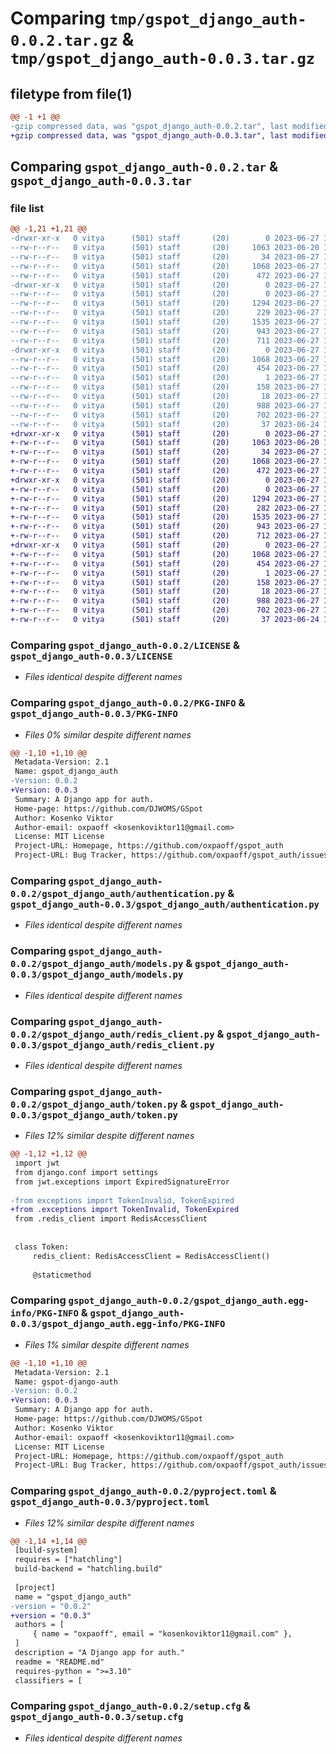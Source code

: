 # Comparing `tmp/gspot_django_auth-0.0.2.tar.gz` & `tmp/gspot_django_auth-0.0.3.tar.gz`

## filetype from file(1)

```diff
@@ -1 +1 @@
-gzip compressed data, was "gspot_django_auth-0.0.2.tar", last modified: Tue Jun 27 14:00:24 2023, max compression
+gzip compressed data, was "gspot_django_auth-0.0.3.tar", last modified: Tue Jun 27 14:04:31 2023, max compression
```

## Comparing `gspot_django_auth-0.0.2.tar` & `gspot_django_auth-0.0.3.tar`

### file list

```diff
@@ -1,21 +1,21 @@
-drwxr-xr-x   0 vitya      (501) staff       (20)        0 2023-06-27 14:00:24.436073 gspot_django_auth-0.0.2/
--rw-r--r--   0 vitya      (501) staff       (20)     1063 2023-06-20 19:08:32.000000 gspot_django_auth-0.0.2/LICENSE
--rw-r--r--   0 vitya      (501) staff       (20)       34 2023-06-27 13:11:56.000000 gspot_django_auth-0.0.2/MANIFEST.in
--rw-r--r--   0 vitya      (501) staff       (20)     1068 2023-06-27 14:00:24.436170 gspot_django_auth-0.0.2/PKG-INFO
--rw-r--r--   0 vitya      (501) staff       (20)      472 2023-06-27 13:53:48.000000 gspot_django_auth-0.0.2/README.md
-drwxr-xr-x   0 vitya      (501) staff       (20)        0 2023-06-27 14:00:24.435026 gspot_django_auth-0.0.2/gspot_django_auth/
--rw-r--r--   0 vitya      (501) staff       (20)        0 2023-06-27 13:10:00.000000 gspot_django_auth-0.0.2/gspot_django_auth/__init__.py
--rw-r--r--   0 vitya      (501) staff       (20)     1294 2023-06-27 12:37:46.000000 gspot_django_auth-0.0.2/gspot_django_auth/authentication.py
--rw-r--r--   0 vitya      (501) staff       (20)      229 2023-06-27 13:40:12.000000 gspot_django_auth-0.0.2/gspot_django_auth/exceptions.py
--rw-r--r--   0 vitya      (501) staff       (20)     1535 2023-06-27 12:19:26.000000 gspot_django_auth-0.0.2/gspot_django_auth/models.py
--rw-r--r--   0 vitya      (501) staff       (20)      943 2023-06-27 12:40:56.000000 gspot_django_auth-0.0.2/gspot_django_auth/redis_client.py
--rw-r--r--   0 vitya      (501) staff       (20)      711 2023-06-27 12:40:56.000000 gspot_django_auth-0.0.2/gspot_django_auth/token.py
-drwxr-xr-x   0 vitya      (501) staff       (20)        0 2023-06-27 14:00:24.435918 gspot_django_auth-0.0.2/gspot_django_auth.egg-info/
--rw-r--r--   0 vitya      (501) staff       (20)     1068 2023-06-27 14:00:24.000000 gspot_django_auth-0.0.2/gspot_django_auth.egg-info/PKG-INFO
--rw-r--r--   0 vitya      (501) staff       (20)      454 2023-06-27 14:00:24.000000 gspot_django_auth-0.0.2/gspot_django_auth.egg-info/SOURCES.txt
--rw-r--r--   0 vitya      (501) staff       (20)        1 2023-06-27 14:00:24.000000 gspot_django_auth-0.0.2/gspot_django_auth.egg-info/dependency_links.txt
--rw-r--r--   0 vitya      (501) staff       (20)      158 2023-06-27 14:00:24.000000 gspot_django_auth-0.0.2/gspot_django_auth.egg-info/requires.txt
--rw-r--r--   0 vitya      (501) staff       (20)       18 2023-06-27 14:00:24.000000 gspot_django_auth-0.0.2/gspot_django_auth.egg-info/top_level.txt
--rw-r--r--   0 vitya      (501) staff       (20)      988 2023-06-27 14:00:23.000000 gspot_django_auth-0.0.2/pyproject.toml
--rw-r--r--   0 vitya      (501) staff       (20)      702 2023-06-27 14:00:24.436497 gspot_django_auth-0.0.2/setup.cfg
--rw-r--r--   0 vitya      (501) staff       (20)       37 2023-06-24 17:48:18.000000 gspot_django_auth-0.0.2/setup.py
+drwxr-xr-x   0 vitya      (501) staff       (20)        0 2023-06-27 14:04:31.709888 gspot_django_auth-0.0.3/
+-rw-r--r--   0 vitya      (501) staff       (20)     1063 2023-06-20 19:08:32.000000 gspot_django_auth-0.0.3/LICENSE
+-rw-r--r--   0 vitya      (501) staff       (20)       34 2023-06-27 13:11:56.000000 gspot_django_auth-0.0.3/MANIFEST.in
+-rw-r--r--   0 vitya      (501) staff       (20)     1068 2023-06-27 14:04:31.709980 gspot_django_auth-0.0.3/PKG-INFO
+-rw-r--r--   0 vitya      (501) staff       (20)      472 2023-06-27 13:53:48.000000 gspot_django_auth-0.0.3/README.md
+drwxr-xr-x   0 vitya      (501) staff       (20)        0 2023-06-27 14:04:31.708876 gspot_django_auth-0.0.3/gspot_django_auth/
+-rw-r--r--   0 vitya      (501) staff       (20)        0 2023-06-27 13:10:00.000000 gspot_django_auth-0.0.3/gspot_django_auth/__init__.py
+-rw-r--r--   0 vitya      (501) staff       (20)     1294 2023-06-27 12:37:46.000000 gspot_django_auth-0.0.3/gspot_django_auth/authentication.py
+-rw-r--r--   0 vitya      (501) staff       (20)      282 2023-06-27 14:04:18.000000 gspot_django_auth-0.0.3/gspot_django_auth/exceptions.py
+-rw-r--r--   0 vitya      (501) staff       (20)     1535 2023-06-27 12:19:26.000000 gspot_django_auth-0.0.3/gspot_django_auth/models.py
+-rw-r--r--   0 vitya      (501) staff       (20)      943 2023-06-27 12:40:56.000000 gspot_django_auth-0.0.3/gspot_django_auth/redis_client.py
+-rw-r--r--   0 vitya      (501) staff       (20)      712 2023-06-27 14:04:18.000000 gspot_django_auth-0.0.3/gspot_django_auth/token.py
+drwxr-xr-x   0 vitya      (501) staff       (20)        0 2023-06-27 14:04:31.709745 gspot_django_auth-0.0.3/gspot_django_auth.egg-info/
+-rw-r--r--   0 vitya      (501) staff       (20)     1068 2023-06-27 14:04:31.000000 gspot_django_auth-0.0.3/gspot_django_auth.egg-info/PKG-INFO
+-rw-r--r--   0 vitya      (501) staff       (20)      454 2023-06-27 14:04:31.000000 gspot_django_auth-0.0.3/gspot_django_auth.egg-info/SOURCES.txt
+-rw-r--r--   0 vitya      (501) staff       (20)        1 2023-06-27 14:04:31.000000 gspot_django_auth-0.0.3/gspot_django_auth.egg-info/dependency_links.txt
+-rw-r--r--   0 vitya      (501) staff       (20)      158 2023-06-27 14:04:31.000000 gspot_django_auth-0.0.3/gspot_django_auth.egg-info/requires.txt
+-rw-r--r--   0 vitya      (501) staff       (20)       18 2023-06-27 14:04:31.000000 gspot_django_auth-0.0.3/gspot_django_auth.egg-info/top_level.txt
+-rw-r--r--   0 vitya      (501) staff       (20)      988 2023-06-27 14:04:27.000000 gspot_django_auth-0.0.3/pyproject.toml
+-rw-r--r--   0 vitya      (501) staff       (20)      702 2023-06-27 14:04:31.710313 gspot_django_auth-0.0.3/setup.cfg
+-rw-r--r--   0 vitya      (501) staff       (20)       37 2023-06-24 17:48:18.000000 gspot_django_auth-0.0.3/setup.py
```

### Comparing `gspot_django_auth-0.0.2/LICENSE` & `gspot_django_auth-0.0.3/LICENSE`

 * *Files identical despite different names*

### Comparing `gspot_django_auth-0.0.2/PKG-INFO` & `gspot_django_auth-0.0.3/PKG-INFO`

 * *Files 0% similar despite different names*

```diff
@@ -1,10 +1,10 @@
 Metadata-Version: 2.1
 Name: gspot_django_auth
-Version: 0.0.2
+Version: 0.0.3
 Summary: A Django app for auth.
 Home-page: https://github.com/DJWOMS/GSpot
 Author: Kosenko Viktor
 Author-email: oxpaoff <kosenkoviktor11@gmail.com>
 License: MIT License
 Project-URL: Homepage, https://github.com/oxpaoff/gspot_auth
 Project-URL: Bug Tracker, https://github.com/oxpaoff/gspot_auth/issues
```

### Comparing `gspot_django_auth-0.0.2/gspot_django_auth/authentication.py` & `gspot_django_auth-0.0.3/gspot_django_auth/authentication.py`

 * *Files identical despite different names*

### Comparing `gspot_django_auth-0.0.2/gspot_django_auth/models.py` & `gspot_django_auth-0.0.3/gspot_django_auth/models.py`

 * *Files identical despite different names*

### Comparing `gspot_django_auth-0.0.2/gspot_django_auth/redis_client.py` & `gspot_django_auth-0.0.3/gspot_django_auth/redis_client.py`

 * *Files identical despite different names*

### Comparing `gspot_django_auth-0.0.2/gspot_django_auth/token.py` & `gspot_django_auth-0.0.3/gspot_django_auth/token.py`

 * *Files 12% similar despite different names*

```diff
@@ -1,12 +1,12 @@
 import jwt
 from django.conf import settings
 from jwt.exceptions import ExpiredSignatureError
 
-from exceptions import TokenInvalid, TokenExpired
+from .exceptions import TokenInvalid, TokenExpired
 from .redis_client import RedisAccessClient
 
 
 class Token:
     redis_client: RedisAccessClient = RedisAccessClient()
 
     @staticmethod
```

### Comparing `gspot_django_auth-0.0.2/gspot_django_auth.egg-info/PKG-INFO` & `gspot_django_auth-0.0.3/gspot_django_auth.egg-info/PKG-INFO`

 * *Files 1% similar despite different names*

```diff
@@ -1,10 +1,10 @@
 Metadata-Version: 2.1
 Name: gspot-django-auth
-Version: 0.0.2
+Version: 0.0.3
 Summary: A Django app for auth.
 Home-page: https://github.com/DJWOMS/GSpot
 Author: Kosenko Viktor
 Author-email: oxpaoff <kosenkoviktor11@gmail.com>
 License: MIT License
 Project-URL: Homepage, https://github.com/oxpaoff/gspot_auth
 Project-URL: Bug Tracker, https://github.com/oxpaoff/gspot_auth/issues
```

### Comparing `gspot_django_auth-0.0.2/pyproject.toml` & `gspot_django_auth-0.0.3/pyproject.toml`

 * *Files 12% similar despite different names*

```diff
@@ -1,14 +1,14 @@
 [build-system]
 requires = ["hatchling"]
 build-backend = "hatchling.build"
 
 [project]
 name = "gspot_django_auth"
-version = "0.0.2"
+version = "0.0.3"
 authors = [
     { name = "oxpaoff", email = "kosenkoviktor11@gmail.com" },
 ]
 description = "A Django app for auth."
 readme = "README.md"
 requires-python = ">=3.10"
 classifiers = [
```

### Comparing `gspot_django_auth-0.0.2/setup.cfg` & `gspot_django_auth-0.0.3/setup.cfg`

 * *Files identical despite different names*

